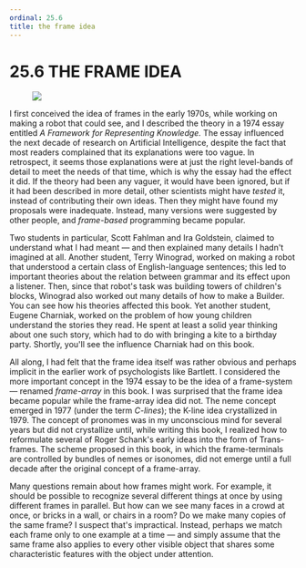 ```yaml
---
ordinal: 25.6
title: the frame idea
---
```


# 25.6 THE FRAME IDEA 

<figure><img src="../images/ch25/25-15.png"/></figure>
<p>I first conceived the idea of frames in the early 1970s, while working on making a robot that could see, and I described the theory in a 1974 essay entitled <em>A Framework for Representing Knowledge.</em> The essay influenced the next decade of research on Artificial Intelligence, despite the fact that most readers complained that its explanations were too vague. In retrospect, it seems those explanations were at just the right level-bands of detail to meet the needs of that time, which is why the essay had the effect it did. If the theory had been any vaguer, it would have been ignored, but if it had been described in more detail, other scientists might have <em>tested</em> it, instead of contributing their own ideas. Then they might have found my proposals were inadequate. Instead, many versions were suggested by other people, and <em>frame-based</em> programming became popular.</p>
<p>Two students in particular, Scott Fahlman and Ira Goldstein, claimed to understand what I had meant &mdash; and then explained many details I hadn't imagined at all. Another student, Terry Winograd, worked on making a robot that understood a certain class of English-language sentences; this led to important theories about the relation between grammar and its effect upon a listener. Then, since that robot's task was building towers of children's blocks, Winograd also worked out many details of how to make a Builder. You can see how his theories affected this book. Yet another student, Eugene Charniak, worked on the problem of how young children understand the stories they read. He spent at least a solid year thinking about one such story, which had to do with bringing a kite to a birthday party. Shortly, you'll see the influence Charniak had on this book.</p>
<p>All along, I had felt that the frame idea itself was rather obvious and perhaps implicit in the earlier work of psychologists like Bartlett. I considered the more important concept in the 1974 essay to be the idea of a frame-system &mdash; renamed <em>frame-array</em> in this book. I was surprised that the frame idea became popular while the frame-array idea did not. The neme concept emerged in 1977 (under the term <em>C-lines</em>); the K-line idea crystallized in 1979. The concept of pronomes was in my unconscious mind for several years but did not crystallize until, while writing this book, I realized how to reformulate several of Roger Schank's early ideas into the form of Trans-frames. The scheme proposed in this book, in which the frame-terminals are controlled by bundles of nemes or isonomes, did not emerge until a full decade after the original concept of a frame-array.</p>
<p>Many questions remain about how frames might work. For example, it should be possible to recognize several different things at once by using different frames in parallel. But how can we see many faces in a crowd at once, or bricks in a wall, or chairs in a room? Do we make many copies of the same frame? I suspect that's impractical. Instead, perhaps we match each frame only to one example at a time &mdash; and simply assume that the same frame also applies to every other visible object that shares some characteristic features with the object under attention.</p>